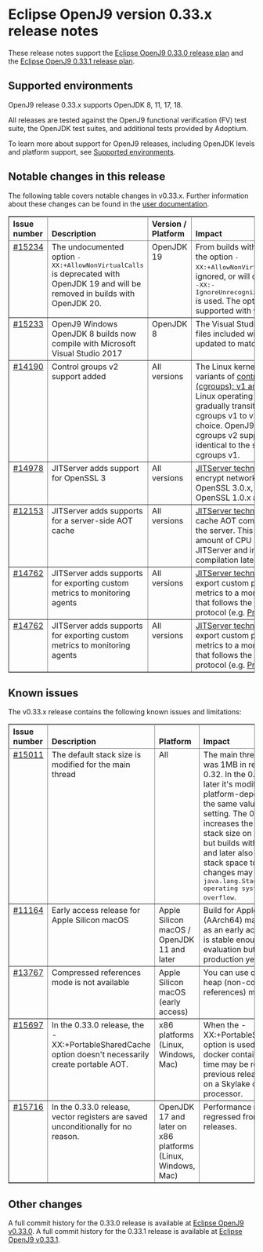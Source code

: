 <!--
* Copyright IBM Corp. and others 2022
*
* This program and the accompanying materials are made
* available under the terms of the Eclipse Public License 2.0
* which accompanies this distribution and is available at
* https://www.eclipse.org/legal/epl-2.0/ or the Apache
* License, Version 2.0 which accompanies this distribution and
* is available at https://www.apache.org/licenses/LICENSE-2.0.
*
* This Source Code may also be made available under the
* following Secondary Licenses when the conditions for such
* availability set forth in the Eclipse Public License, v. 2.0
* are satisfied: GNU General Public License, version 2 with
* the GNU Classpath Exception [1] and GNU General Public
* License, version 2 with the OpenJDK Assembly Exception [2].
*
* [1] https://www.gnu.org/software/classpath/license.html
* [2] https://openjdk.org/legal/assembly-exception.html
*
* SPDX-License-Identifier: EPL-2.0 OR Apache-2.0 OR GPL-2.0 WITH
* Classpath-exception-2.0 OR LicenseRef-GPL-2.0 WITH Assembly-exception
-->

# Eclipse OpenJ9 version 0.33.x release notes

These release notes support the [Eclipse OpenJ9 0.33.0 release plan](https://projects.eclipse.org/projects/technology.openj9/releases/0.33.0/plan)
and the [Eclipse OpenJ9 0.33.1 release plan](https://projects.eclipse.org/projects/technology.openj9/releases/0.33.1/plan).

## Supported environments

OpenJ9 release 0.33.x supports OpenJDK 8, 11, 17, 18.

All releases are tested against the OpenJ9 functional verification (FV) test suite, the OpenJDK test suites, and additional tests provided by Adoptium.

To learn more about support for OpenJ9 releases, including OpenJDK levels and platform support, see [Supported environments](https://eclipse.org/openj9/docs/openj9_support/index.html).

## Notable changes in this release

The following table covers notable changes in v0.33.x. Further information about these changes can be found in the [user documentation](https://www.eclipse.org/openj9/docs/version0.33/).

<table cellpadding="4" cellspacing="0" summary="" width="100%" rules="all" frame="border" border="1"><thead align="left">
<tr>
<th valign="bottom">Issue number</th>
<th valign="bottom">Description</th>
<th valign="bottom">Version / Platform</th>
<th valign="bottom">Impact</th>
</tr>
</thead>
<tbody>

<tr>
<td valign="top"><a href="https://github.com/eclipse-openj9/openj9/pull/15234">#15234</a></td>
<td valign="top">The undocumented option <tt>-XX:+AllowNonVirtualCalls</tt> is deprecated with OpenJDK 19 and will be removed in builds with OpenJDK 20.</td>
<td valign="top">OpenJDK 19</td>
<td valign="top">From builds with OpenJDK 20, the option <tt>-XX:+AllowNonVirtualCalls</tt> will be ignored, or will cause an error if <tt>-XX:-IgnoreUnrecognizedXXColonOptions</tt> is used.
The option cannot be supported with value types.</td>
</tr>

<tr>
<td valign="top"><a href="https://github.com/eclipse-openj9/openj9/pull/15233">#15233</a></td>
<td valign="top">OpenJ9 Windows OpenJDK 8 builds now compile with Microsoft Visual Studio 2017</td>
<td valign="top">OpenJDK 8</td>
<td valign="top">The Visual Studio redistributable files included with the build are updated to match.</td>
</tr>

<tr>
<td valign="top"><a href="https://github.com/eclipse-openj9/openj9/issues/14190">#14190</a></td>
<td valign="top">Control groups v2 support added</td>
<td valign="top">All versions</td>
<td valign="top">The Linux kernel has two variants of <a href="https://man7.org/linux/man-pages/man7/cgroups.7.html">control groups (cgroups): v1 and v2</a>. Many Linux operating systems are gradually transitioning from cgroups v1 to v2 as their default choice. OpenJ9 has added cgroups v2 support which is identical to the support for cgroups v1.</td>
</tr>

<tr>
<td valign="top"><a href="https://github.com/eclipse-openj9/openj9/pull/14978">#14978</a></td>
<td valign="top">JITServer adds support for OpenSSL 3</td>
<td valign="top">All versions</td>
<td valign="top"><a href="https://github.com/eclipse-openj9/openj9-docs/blob/master/docs/jitserver.md">JITServer technology</a> can now encrypt network traffic using OpenSSL 3.0.x, in addition to OpenSSL 1.0.x and 1.1.x</td>
</tr>

<tr>
<td valign="top"><a href="https://github.com/eclipse-openj9/openj9/issues/12153">#12153</a></td>
<td valign="top">JITServer adds supports for a server-side AOT cache</td>
<td valign="top">All versions</td>
<td valign="top"><a href="https://github.com/eclipse-openj9/openj9-docs/blob/master/docs/jitserver.md">JITServer technology</a> can now cache AOT compiled methods at the server. This can reduce the amount of CPU used by JITServer and improve AOT compilation latency.</td>
</tr>

<tr>
<td valign="top"><a href="https://github.com/eclipse-openj9/openj9/pull/14762">#14762</a></td>
<td valign="top">JITServer adds supports for exporting custom metrics to monitoring agents</td>
<td valign="top">All versions</td>
<td valign="top"><a href="https://github.com/eclipse-openj9/openj9-docs/blob/master/docs/jitserver.md">JITServer technology</a> can now export custom performance metrics to a monitoring agent that follows the <a href="https://openmetrics.io/">OpenMetrics</a> protocol (e.g. <a href="https://prometheus.io/">Prometheus</a>).</td>
</tr>

<tr>
<td valign="top"><a href="https://github.com/eclipse-openj9/openj9/pull/14762">#14762</a></td>
<td valign="top">JITServer adds supports for exporting custom metrics to monitoring agents</td>
<td valign="top">All versions</td>
<td valign="top"><a href="https://github.com/eclipse-openj9/openj9-docs/blob/master/docs/jitserver.md">JITServer technology</a> can now export custom performance metrics to a monitoring agent that follows the <a href="https://openmetrics.io/">OpenMetrics</a> protocol (e.g. <a href="https://prometheus.io/">Prometheus</a>).</td>
</tr>

</tbody>
</table>

## Known issues

The v0.33.x release contains the following known issues and limitations:

<table cellpadding="4" cellspacing="0" summary="" width="100%" rules="all" frame="border" border="1">
<thead align="left">
<tr>
<th valign="bottom">Issue number</th>
<th valign="bottom">Description</th>
<th valign="bottom">Platform</th>
<th valign="bottom">Impact</th>
<th valign="bottom">Workaround</th>
</tr>
</thead>

<tbody>
<tr>
<td valign="top"><a href="https://github.com/eclipse-openj9/openj9/issues/15011">#15011</a></td>
<td valign="top">The default stack size is modified for the main thread</td>
<td valign="top">All</td>
<td valign="top">The main thread stack size was 1MB in releases prior to 0.32. In the 0.32 release and later it's modified to a smaller
platform-dependent value, the same value as the <tt>-Xmso</tt> setting. The 0.33 release increases the default <tt>-Xmso</tt> stack size
on x64 platforms, but builds with OpenJDK 17 and later also require more stack space to run. These changes may result in a
<tt>java.lang.StackOverflowError: operating system stack overflow</tt>.</td>
<td valign="top">Use <tt>-Xmso</tt> to set the default stack size. See the default value by using <tt>-verbose:sizes</tt>.</td>
</tr>

<tr>
<td valign="top"><a href="https://github.com/eclipse-openj9/openj9/issues/11164">#11164</a></td>
<td valign="top">Early access release for Apple Silicon macOS</td>
<td valign="top">Apple Silicon macOS / OpenJDK 11 and later</td>
<td valign="top">Build for Apple Silicon (AArch64) macOS is available as an early access release.  It is stable enough for evaluation but not suitable for production yet.</td>
</tr>

<tr>
<td valign="top"><a href="https://github.com/eclipse-openj9/openj9/issues/13767">#13767</a></td>
<td valign="top">Compressed references mode is not available</td>
<td valign="top">Apple Silicon macOS (early access)</td>
<td valign="top">You can use only the large heap (non-compressed references) mode.</td>
<td valign="top">None</td>
</tr>

<tr>
<td valign="top"><a href="https://github.com/eclipse-openj9/openj9/issues/15697">#15697</a></td>
<td valign="top">In the 0.33.0 release, the -XX:+PortableSharedCache option doesn't necessarily create portable AOT.</td>
<td valign="top">x86 platforms (Linux, Windows, Mac)</td>
<td valign="top">When the -XX:+PortableSharedCache option is used, such as in docker containers, startup time may be regressed from previous releases
if running on a Skylake or later processor.</td>
<td valign="top">Upgrade to the 0.33.1 release.</td>
</tr>

<tr>
<td valign="top"><a href="https://github.com/eclipse-openj9/openj9/issues/15716">#15716</a></td>
<td valign="top">In the 0.33.0 release, vector registers are saved unconditionally for no reason.</td>
<td valign="top">OpenJDK 17 and later on x86 platforms (Linux, Windows, Mac)</td>
<td valign="top">Performance may be regressed from previous releases.</td>
<td valign="top">Upgrade to the 0.33.1 release.</td>
</tr>

</tbody>
</table>

## Other changes

A full commit history for the 0.33.0 release is available at [Eclipse OpenJ9 v0.33.0](https://github.com/eclipse-openj9/openj9/releases/tag/openj9-0.33.0).
A full commit history for the 0.33.1 release is available at [Eclipse OpenJ9 v0.33.1](https://github.com/eclipse-openj9/openj9/releases/tag/openj9-0.33.1).

